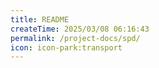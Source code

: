 ```yaml
---
title: README
createTime: 2025/03/08 06:16:43
permalink: /project-docs/spd/
icon: icon-park:transport
---
```

